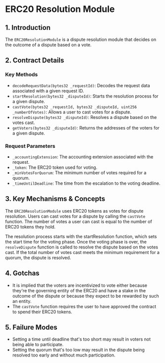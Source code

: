 # ERC20 Resolution Module

## 1. Introduction

The `ERC20ResolutionModule` is a dispute resolution module that decides on the outcome of a dispute based on a vote.

## 2. Contract Details

### Key Methods

- `decodeRequestData(bytes32 _requestId)`: Decodes the request data associated with a given request ID.
- `startResolution(bytes32 _disputeId)`: Starts the resolution process for a given dispute.
- `castVote(bytes32 _requestId, bytes32 _disputeId, uint256 _numberOfVotes)`: Allows a user to cast votes for a dispute.
- `resolveDispute(bytes32 _disputeId)`: Resolves a dispute based on the votes cast.
- `getVoters(bytes32 _disputeId)`: Returns the addresses of the voters for a given dispute.

### Request Parameters

- `_accountingExtension`: The accounting extension associated with the request.
- `_token`: The ERC20 token used for voting.
- `_minVotesForQuorum`: The minimum number of votes required for a quorum.
- `_timeUntilDeadline`: The time from the escalation to the voting deadline.

## 3. Key Mechanisms & Concepts

The `ERC20ResolutionModule` uses ERC20 tokens as votes for dispute resolution. Users can cast votes for a dispute by calling the `castVote` function. The number of votes a user can cast is equal to the number of ERC20 tokens they hold.

The resolution process starts with the startResolution function, which sets the start time for the voting phase. Once the voting phase is over, the `resolveDispute` function is called to resolve the dispute based on the votes cast. If the total number of votes cast meets the minimum requirement for a quorum, the dispute is resolved.

## 4. Gotchas

- It is implied that the voters are incentivized to vote either because they're the governing entity of the ERC20 and have a stake in the outcome of the dispute or because they expect to be rewarded by such an entity.
- The `castVote` function requires the user to have approved the contract to spend their ERC20 tokens.

## 5. Failure Modes

- Setting a time until deadline that's too short may result in voters not being able to participate.
- Setting the quorum that's too low may result in the dispute being resolved too early and without much participation.
